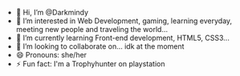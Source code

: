 - 👋 Hi, I’m @Darkmindy
- 👀 I’m interested in Web Development, gaming, learning everyday, meeting new people and traveling the world...
- 🌱 I’m currently learning Front-end development, HTML5, CSS3...
- 💞️ I’m looking to collaborate on... idk at the moment
- 😄 Pronouns: she/her
- ⚡ Fun fact: I'm a Trophyhunter on playstation

<!---
Darkmindy/Darkmindy is a ✨ special ✨ repository because its `README.md` (this file) appears on your GitHub profile.
You can click the Preview link to take a look at your changes.
--->
